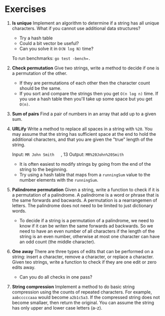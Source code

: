 # Exercises

1. **Is unique** Implement an algorithm to determine if a string has all unique
   characters. What if you cannot use additional data structures?
    * Try a hash table
    * Could a bit vector be useful?
    * Can you solve it in `O(N log N)` time?

    To run benchmarks: `go test -bench=.`

2. **Check permutation** Give two strings, write a method to decide if one is a
   permutation of the other.
    * If they are permutations of each other then the character count should be
      the same.
    * If you sort and compare the strings then you get `O(n log n)` time. If
      you use a hash table then you'll take up some space but you get `O(n)`.

3. **Sum of pairs** Find a pair of numbers in an array that add up to a 
   given sum.

4. **URLify** Write a method to replace all spaces in a string with `%20`. You
   may assume that the string has sufficient space at the end to hold the
   additional characters, and that you are given the "true" length of the
   string.

    Input: `MR John Smith   `, 13
    Output: `MR%20John%20Smith`

    * It is often easiest to modify strings by going from the end of the string
      to the beginning.
    * Try using a hash table that maps from a `runningSum` value to the number
      elements with the `runningSum`.

5. **Palindrome permutation** Given a string, write a function to check if it
   is a permutation of a palindrome. A palindrome is a word or phrase that is
   the same forwards and bacwards. A permutation is a rearrangemen of letters.
   The palindrome does not need to be limited to just dictionary words.
    * To decide if a string is a permutation of a palindrome, we need to know
if it can be writen the same forwards ad backwards. So we need to have an even
number of all characters if the length of the string is an even number,
otherwise at most one character can have an odd count (the middle character).

6. **One away** There are three types of edits that can be performed on a
   string: insert a character, remove a character, or replace a character.
Given teo strings, write a function to check if they are one edit or zero edits
away.
    * Can you do all checks in one pass?

7. **String compression** Implement a method to do basic string compression
   using the counts of repeated characters. For example, `aabcccccaaa` would
become `a2b1c5a3`. If the compressed string does not become smallaer, then
return the original. You can assume the string has only upper and lower case
letters (a-z).
